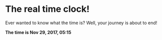 # The real time clock!

Ever wanted to know what the time is? Well, your journey is about to end!

**The time is Nov 29, 2017, 05:15**